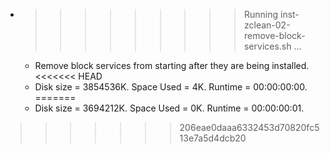 * >>>>>>>>> Running inst-zclean-02-remove-block-services.sh ...
  * Remove block services from starting after they are being installed.
<<<<<<< HEAD
  * Disk size = 3854536K. Space Used = 4K. Runtime = 00:00:00:00.
=======
  * Disk size = 3694212K. Space Used = 0K. Runtime = 00:00:00:01.
>>>>>>> 206eae0daaa6332453d70820fc513e7a5d4dcb20
